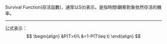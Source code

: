 Survival Function(存活函數)，通常以S(t)表示。是指時間t觀察對象依然存活的機率。
- - -
公式表示：
$$
\begin{align}
&P(T>t)\\
&=1-P(T\leq t)
\end{align}
$$